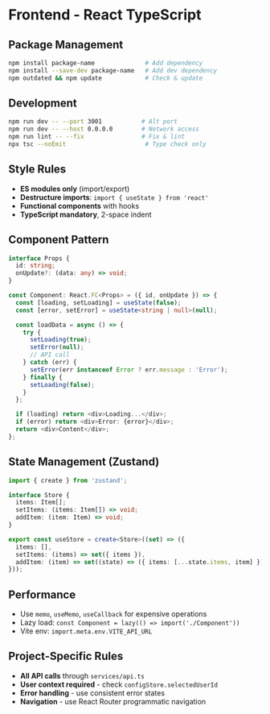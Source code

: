 # Frontend - React TypeScript

## Package Management
```bash
npm install package-name              # Add dependency
npm install --save-dev package-name   # Add dev dependency  
npm outdated && npm update            # Check & update
```

## Development  
```bash
npm run dev -- --port 3001           # Alt port
npm run dev -- --host 0.0.0.0        # Network access
npm run lint -- --fix                # Fix & lint
npx tsc --noEmit                      # Type check only
```

## Style Rules
- **ES modules only** (import/export)
- **Destructure imports**: `import { useState } from 'react'`  
- **Functional components** with hooks
- **TypeScript mandatory**, 2-space indent

## Component Pattern
```typescript
interface Props {
  id: string;
  onUpdate?: (data: any) => void;
}

const Component: React.FC<Props> = ({ id, onUpdate }) => {
  const [loading, setLoading] = useState(false);
  const [error, setError] = useState<string | null>(null);

  const loadData = async () => {
    try {
      setLoading(true);
      setError(null);
      // API call
    } catch (err) {
      setError(err instanceof Error ? err.message : 'Error');
    } finally {
      setLoading(false);
    }
  };

  if (loading) return <div>Loading...</div>;
  if (error) return <div>Error: {error}</div>;
  return <div>Content</div>;
};
```

## State Management (Zustand)
```typescript
import { create } from 'zustand';

interface Store {
  items: Item[];
  setItems: (items: Item[]) => void;
  addItem: (item: Item) => void;
}

export const useStore = create<Store>((set) => ({
  items: [],
  setItems: (items) => set({ items }),
  addItem: (item) => set((state) => ({ items: [...state.items, item] }))
}));
```

## Performance
- Use `memo`, `useMemo`, `useCallback` for expensive operations
- Lazy load: `const Component = lazy(() => import('./Component'))`
- Vite env: `import.meta.env.VITE_API_URL`

## Project-Specific Rules  
- **All API calls** through `services/api.ts`
- **User context required** - check `configStore.selectedUserId`
- **Error handling** - use consistent error states
- **Navigation** - use React Router programmatic navigation
